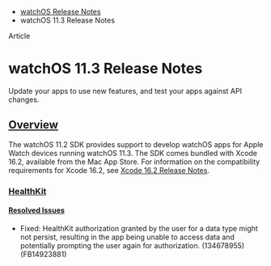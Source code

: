 - [watchOS Release Notes](https://developer.apple.com/documentation/watchos-release-notes)
- watchOS 11.3 Release Notes

Article

# watchOS 11.3 Release Notes

Update your apps to use new features, and test your apps against API changes.

## [Overview](https://developer.apple.com/documentation/watchos-release-notes/watchos-11_3-release-notes#Overview)

The watchOS 11.2 SDK provides support to develop watchOS apps for Apple Watch devices running watchOS 11.3. The SDK comes bundled with Xcode 16.2, available from the Mac App Store. For information on the compatibility requirements for Xcode 16.2, see [Xcode 16.2 Release Notes](https://developer.apple.com/documentation/Xcode-Release-Notes/xcode-16_2-release-notes).

### [HealthKit](https://developer.apple.com/documentation/watchos-release-notes/watchos-11_3-release-notes#HealthKit)

#### [Resolved Issues](https://developer.apple.com/documentation/watchos-release-notes/watchos-11_3-release-notes#Resolved-Issues)

- Fixed: HealthKit authorization granted by the user for a data type might not persist, resulting in the app being unable to access data and potentially prompting the user again for authorization. (134678955) (FB14923881)
